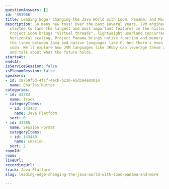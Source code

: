```yaml
---
questionAnswers: []
id: '391966'
title: Leading Edge! Changing the Java World with Loom, Panama, and More
description: So many new toys! Over the past several years, JVM engineers have quietly
  started to land the largest and most important features in the history of Java.
  Project Loom brings "virtual threads", lightweight userland concurrency and massive
  horizontal scaling. Project Panama brings native function and memory support, blurring
  the lines between Java and native languages like C. And there's even more coming
  soon. We'll explore how JVM languages like JRuby can leverage these and other features,
  and talk about what the future holds.
startsAt: 
endsAt: 
isServiceSession: false
isPlenumSession: false
speakers:
- id: 18750f5d-4f1f-4ecb-b220-e5d3a4e03814
  name: Charles Nutter
categories:
- id: 43783
  name: Track
  categoryItems:
  - id: 143432
    name: Java Platform
  sort: 0
- id: 43785
  name: Session Format
  categoryItems:
  - id: 143440
    name: session
  sort: 2
roomId: 
room: 
liveUrl: 
recordingUrl: 
track: Java Platform
slug: leading-edge-changing-the-java-world-with-loom-panama-and-more

---
```

